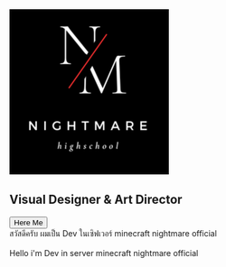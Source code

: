 <!DOCTYPE html>
<html lang="th">

<head>
</head>

<body>
  <!-- Nav bar -->
  <header>
   <nav> </nav>
  </header>

  <!-- main -->
<main>
<section id="home">
      <img src="https://raw.githubusercontent.com/autokunza794/autokunza794/main/Black%20and%20White%20Minimalist%20Professional%20Initial%20Logo.png" />
      <h2>Visual Designer & Art Director</h2>
      <button>Here Me</button>
</section>

  <!-- contact -->
  <footer id="contact">
   สวัสดีครับ ผมเป็น Dev ในเซิฟเวอร์ minecraft nightmare official 
  <br><br>
    Hello i'm Dev in server minecraft nightmare official 
  </footer>

</body>
</html>
